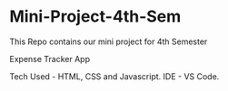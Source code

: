 # Mini-Project-4th-Sem
This Repo contains our mini project for 4th Semester

Expense Tracker App

Tech Used - HTML, CSS and Javascript.
IDE - VS Code.
